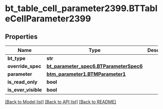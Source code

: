 # bt_table_cell_parameter2399.BTTableCellParameter2399

## Properties
Name | Type | Description | Notes
------------ | ------------- | ------------- | -------------
**bt_type** | **str** |  | [optional] 
**override_spec** | [**bt_parameter_spec6.BTParameterSpec6**](BTParameterSpec6.md) |  | [optional] 
**parameter** | [**btm_parameter1.BTMParameter1**](BTMParameter1.md) |  | [optional] 
**is_read_only** | **bool** |  | [optional] 
**is_ever_visible** | **bool** |  | [optional] 

[[Back to Model list]](../README.md#documentation-for-models) [[Back to API list]](../README.md#documentation-for-api-endpoints) [[Back to README]](../README.md)


